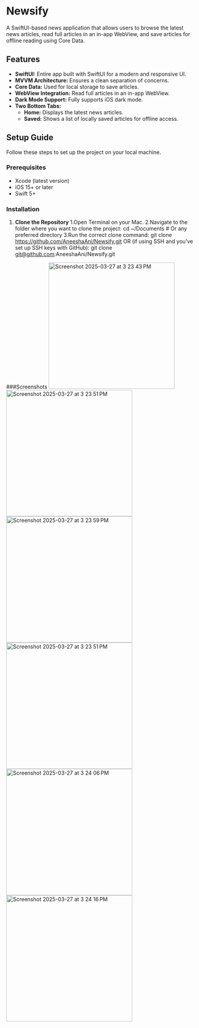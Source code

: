 # Newsify

A SwiftUI-based news application that allows users to browse the latest news articles, read full articles in an in-app WebView, and save articles for offline reading using Core Data.

## Features

- **SwiftUI:** Entire app built with SwiftUI for a modern and responsive UI.
-  **MVVM Architecture:** Ensures a clean separation of concerns.
- **Core Data:** Used for local storage to save articles.
- **WebView Integration:** Read full articles in an in-app WebView.
- **Dark Mode Support:** Fully supports iOS dark mode.
- **Two Bottom Tabs:**
  - **Home:** Displays the latest news articles.
  - **Saved:** Shows a list of locally saved articles for offline access.

## Setup Guide

Follow these steps to set up the project on your local machine.

### Prerequisites

- Xcode (latest version)
- iOS 15+ or later
- Swift 5+

### Installation
1. **Clone the Repository**
  1.Open Terminal on your Mac.
  2.Navigate to the folder where you want to clone the project:
    cd ~/Documents  # Or any preferred directory
  3.Run the correct clone command:
   git clone https://github.com/AneeshaAni/Newsify.git
   OR (if using SSH and you've set up SSH keys with GitHub):
   git clone git@github.com:AneeshaAni/Newsify.git


###Screenshots
<img width="336" alt="Screenshot 2025-03-27 at 3 23 43 PM" src="https://github.com/user-attachments/assets/866d4759-03f2-46d2-8759-7cda87127c91" />
<img width="336" alt="Screenshot 2025-03-27 at 3 23 51 PM" src="https://github.com/user-attachments/assets/ee84cdc4-2e5e-4120-af3e-c693ea63a1dc" />
<img width="336" alt="Screenshot 2025-03-27 at 3 23 59 PM" src="https://github.com/user-attachments/assets/6c330042-196c-4f68-82f4-ce247351d73d" />
<img width="336" alt="Screenshot 2025-03-27 at 3 23 51 PM" src="https://github.com/user-attachments/assets/72338c32-4921-4e55-a3f2-ec4a185e8964" />
<img width="336" alt="Screenshot 2025-03-27 at 3 24 06 PM" src="https://github.com/user-attachments/assets/48234ec9-36a5-41d5-9845-be84a758f945" />
<img width="336" alt="Screenshot 2025-03-27 at 3 24 16 PM" src="https://github.com/user-attachments/assets/54ddec88-5210-443c-88d9-20e3c375a289" />




